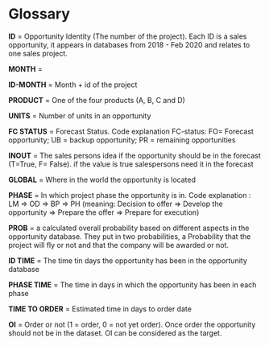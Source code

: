 # Glossary

**ID** = Opportunity Identity (The number of the project). Each ID is a sales opportunity, it appears in databases from 2018 -
Feb 2020 and relates to one sales project.

**MONTH** =

**ID-MONTH** = Month + id of the project

**PRODUCT** = One of the four products (A, B, C and D)

**UNITS** = Number of units in an opportunity

**FC STATUS** = Forecast Status. Code explanation FC-status: FO= Forecast opportunity; UB = backup opportunity; PR = remaining opportunities

**INOUT** = The sales persons idea if the opportunity should be in the forecast (T=True, F= False). if the value is true salespersons need it in the forecast

**GLOBAL** = Where in the world the opportunity is located

**PHASE** = In which project phase the opportunity is in. Code explanation : LM => OD => BP => PH (meaning: Decision to offer => Develop the opportunity => Prepare the offer => Prepare for execution)

**PROB** = a calculated overall probability based on different aspects in the opportunity database. They put in two probabilities, a Probability that the project will fly or not and that the company will be awarded or not.

**ID TIME** = The time tin days the opportunity has been in the opportunity database

**PHASE TIME** = The time in days in which the opportunity has been in each phase

**TIME TO ORDER** = Estimated time in days to order date

**OI** = Order or not (1 = order, 0 = not yet order). Once order the opportunity should not be in the dataset. OI can be considered as the target.



